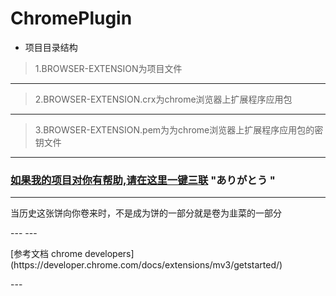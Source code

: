 # ChromePlugin
* 项目目录结构
>1.BROWSER-EXTENSION为项目文件
-------------
>2.BROWSER-EXTENSION.crx为chrome浏览器上扩展程序应用包
-------------
> 3.BROWSER-EXTENSION.pem为为chrome浏览器上扩展程序应用包的密钥文件
-------------
### [如果我的项目对你有帮助,请在这里一键三联](https://github.com/Heathy/ChromePlugin) "ありがとう "
---
<p>
    <a herf="https://www.bing.com/images/search?q=%e4%b8%ad%e5%9b%bd%e9%9d%92%e5%b9%b4%e5%86%85%e5%8d%b7%e5%9b%be&form=HDRSC2&first=1&tsc=ImageBasicHover">
        当历史这张饼向你卷来时，不是成为饼的一部分就是卷为韭菜的一部分
    </a>
</p>
---
---
<p>[参考文档 chrome developers](https://developer.chrome.com/docs/extensions/mv3/getstarted/)<p>
---